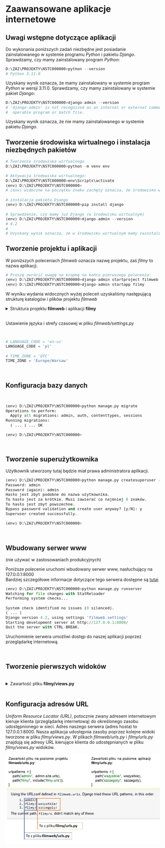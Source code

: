 # Zaawansowane aplikacje internetowe

## Uwagi wstępne dotyczące aplikacji

Do wykonania poniższych zadań niezbędne jest posiadanie zainstalowanego w systemie programu *Python* i pakietu *Django*. Sprawdzamy, czy mamy zainstalowany program *Python*:

<font size="2">

```python
D:\ZAI\PROJEKTY\NSTC000000>python --version
# Python 3.11.0
```

</font>

Uzyskany wynik oznacza, że mamy zainstalowany w systemie program *Python* w wersji 3.11.0. Sprawdzamy, czy mamy zainstalowany w systemie pakiet *Django*:

<font size="2">

```python
D:\ZAI\PROJEKTY\NSTC000000>django-admin --version
# 'django-admin' is not recognized as an internal or external command,
#  operable program or batch file.
```

</font>

Uzyskany wynik oznacza, że nie mamy zainstalowanego w systemie pakietu *Django*.

## Tworzenie środowiska wirtualnego i instalacja niezbędnych pakietów

<font size="2">

```python
# Tworzenie środowiska wirtualnego
D:\ZAI\PROJEKTY\NSTC000000>python -m venv env

# Aktywacja środowiska wirtualnego:
D:\ZAI\PROJEKTY\NSTC000000>env\Scripts\activate
(env) D:\ZAI\PROJEKTY\NSTC000000>
# (env) widoczne na początku znaku zachęty oznacza, że środowisko wirtualne zostało aktywowane

# instalacja pakietu Django
(env) D:\ZAI\PROJEKTY\NSTC000000>pip install django

# Sprawdzenie, czy mamy już Django (w środowisku wirtualnym)
(env) D:\ZAI\PROJEKTY\NSTC000000>django-admin --version
# 4.2
#
# Uzyskany wynik oznacza, że w środowisku wirtualnym mamy zainstalowaną wersję 4.2 pakietu Django.

```

</font>

## Tworzenie projektu i aplikacji

W poniższych poleceniach *filmweb* oznacza nazwę projektu, zaś *filmy* to nazwa aplikacji.

<font size="2">

```python
# Proszę zwrócić uwagę na kropkę na końcu pierwszego polecenia:
(env) D:\ZAI\PROJEKTY\NSTC000000>django-admin startproject filmweb .
(env) D:\ZAI\PROJEKTY\NSTC000000>django-admin startapp filmy      
```

</font>

W wyniku wydania widocznych wyżej poleceń uzyskaliśmy następującą strukturę katalogów i plików projektu *filmweb*

<details>

<summary>Struktura projektu <b>filmweb</b> i aplikacji <b>filmy</b></summary>

<font size="2">

```python

# Nazwy katalogów podano dużymi literami
# Nazwy plików podano małymi literami

D:\ZAI\PROJEKTY\NSTC000000

ENV
FILMWEB             # Nazwa projektu; 
    asgi.py         # punkt dostępowy do asynchronicznych swerwerów www, obsługujących projekt
    settings.py     # plik konfiguracyjny projektu
    urls.py         # plik zawierający listę adresów URL projektu i aplikacji
    wsgi.py         # punkt dostępowy do serwerów www, obsługujących projekt
FILMY
    MIGRATIONS
    admin.py
    apps.py
    models.py
    urls.py         # plik z adresami URL wskazującymi na kolejne widoki z pliku 'views.py'
    tests.py
    views.py        # cokolwiek z aplikacji chcesz zobaczyć w przeglądarce, musisz napisać to w tym pliku 
db.sqlite3          # plik bazy danych (powstał w wyniku przeprowadzonej migracji wstępnej)
manage.py           # uruchamiany w linii poleceń plik pozwalający na wykonywanie szeregu zadań związanych z projektem
```

</font>

</details>

<br>

Ustawienie języka i strefy czasowej w pliku *filmweb/settings.py*

<br>

<font size="2">

```python
# LANGUAGE_CODE = 'en-us'
LANGUAGE_CODE = 'pl'

# TIME_ZONE = 'UTC'
TIME_ZONE = 'Europe/Warsaw'
```

</font>

<br>

## Konfiguracja bazy danych

<br>

<font size="2">

```python
(env) D:\ZAI\PROJEKTY\NSTC000000>python manage.py migrate
Operations to perform:
  Apply all migrations: admin, auth, contenttypes, sessions
Running migrations:                                        
  ( ... ) ... OK                     

(env) D:\ZAI\PROJEKTY\NSTC000000>     
```

</font>

<br>

## Tworzenie superużytkownika

Użytkownik utworzony tutaj będzie miał prawa administratora aplikacji.

<font size="2">

```python
(env) D:\ZAI\PROJEKTY\NSTC000000>python manage.py createsuperuser --username admin --email admin@example.com
Password: admin
Password (again): admin
Hasło jest zbyt podobne do nazwa użytkownika.
To hasło jest za krótkie. Musi zawierać co najmniej 8 znaków.
To hasło jest zbyt powszechne.
Bypass password validation and create user anyway? [y/N]: y
Superuser created successfully.

(env) D:\ZAI\PROJEKTY\NSTC000000>

```

</font>

<br>

## Wbudowany serwer www

(nie używać w zastosowaniach produkcyjnych)

Poniższe polecenie uruchomi wbudowany serwer www, nasłuchujący na 127.0.0.1:8000<br>
Bardziej szczegółowe informacje dotyczące tego serwera dostępne są 
 <a href="https://docs.djangoproject.com/en/4.2/intro/tutorial01/#the-development-server" target="_blank">tutaj</a> 

<font size="2">

```python
(env) D:\ZAI\PROJEKTY\NSTC000000>python manage.py runserver
Watching for file changes with StatReloader
Performing system checks...

System check identified no issues (0 silenced).
( ... )
Django version 4.2, using settings 'filmweb.settings'
Starting development server at http://127.0.0.1:8000/
Quit the server with CTRL-BREAK.
```

</font>

Uruchomienie serwera umożliwi dostęp do naszej aplikacji poprzez przeglądarkę internetową.

<br>

## Tworzenie pierwszych widoków

<br>

<details>

<summary>Zawartość pliku <b>filmy/views.py</b></summary>

<font size="2">

```python
from django.http import HttpResponse


def wszystkie(request):
    return HttpResponse("<h1>Tu będzie wyświetlana lista filmów z bazy danych.</h1>")

def szczegoly(request):
    return HttpResponse("<h1>Tu będą wyświetlane szczególy wybranego filmu.</h1>")
```

</font>

</details>

<br>

## Konfiguracja adresów URL

*Uniform Resource Locator (URL)*, potocznie zwany adresem internetowym kieruje klienta (przeglądarkę internetową) do określonego zasobu udostępnionego w sieci. Adres naszego serwera (adres hosta) to 127.0.0.1:8000. Nasza aplikacja udostępnia zasoby poprzez kolejne widoki tworzone w pliku *filmy/views.py*. W plikach *filmweb/urls.py* i *filmy/urls.py* znajdują się adresy URL kierujące klienta do udostępnianych w pliku *filmy/views.py* widoków.<br>

![""](.\1_urls.jpg)












